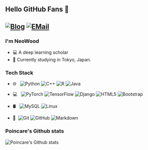 ## Hello GitHub Fans 👋
[![Blog](https://img.shields.io/badge/Blog-neowood.org-red.svg "Blog")](https://neowood.org "Blog")
[![EMail](https://img.shields.io/badge/EMail-admin@neowood.org-red.svg "EMail")](mailto:admin@neowood.org)
---


### I'm NeoWood

- 💻 A deep learning scholar
- 🌱 Currently studying in Tokyo, Japan.


### Tech Stack

- 🌐 &#160; ![Python](https://img.shields.io/badge/-Python-333333?style=flat&logo=Python)
![C++](https://img.shields.io/badge/-C++-333333?style=flat&logo=C)
![R](https://img.shields.io/badge/-R-333333?style=flat&logo=R)
![Java](https://img.shields.io/badge/-Java-333333?style=flat&logo=Java)

- 💻 &#160; ![PyTorch](https://img.shields.io/badge/-PyTorch-333333?style=flat&logo=PyTorch)
![TensorFlow](https://img.shields.io/badge/-TensorFlow-333333?style=flat&logo=Tensorflow)
![Django](https://img.shields.io/badge/-Django-333333?style=flat&logo=Django)
![HTML5](https://img.shields.io/badge/-HTML5-333333?style=flat&logo=HTML5)
![Bootstrap](https://img.shields.io/badge/-Bootstrap-333333?style=flat&logo=bootstrap)

- 🛢 &#160; ![MySQL](https://img.shields.io/badge/-MySQL-333333?style=flat&logo=mysql)
![Linux](https://img.shields.io/badge/-Linux-333333?style=flat&logo=Linux)

- 🔧 &#160;![Git](https://img.shields.io/badge/-Git-333333?style=flat&logo=git)
![GitHub](https://img.shields.io/badge/-GitHub-333333?style=flat&logo=github)
![Markdown](https://img.shields.io/badge/-Markdown-333333?style=flat&logo=markdown)

### Poincare's Github stats
![Poincare's Github stats](https://github-readme-stats.vercel.app/api?username=neowood&show_icons=true)
